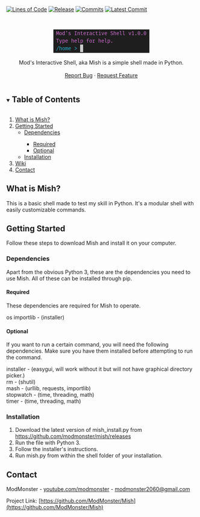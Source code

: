 [codelines-shield]: https://img.shields.io/tokei/lines/github.com/ModMonster/mish?label=Lines%20of%20code&style=for-the-badge
[codelines-url]: https://github.com/modmonster/mish
[version-shield]: https://img.shields.io/github/v/tag/ModMonster/mish?label=Latest&style=for-the-badge
[version-url]: https://github.com/modmonster/mish/releases
[commits-shield]: https://img.shields.io/github/commits-since/modmonster/mish/v1.0.0-alpha/master?label=commits&style=for-the-badge
[commits-url]: https://github.com/modmonster/mish/commits/master
[latestcommit-shield]: https://img.shields.io/github/last-commit/ModMonster/mish?label=Latest%20Commit&style=for-the-badge

[![Lines of Code][codelines-shield]][codelines-url]
[![Release][version-shield]][version-url]
[![Commits][commits-shield]][commits-url]
[![Latest Commit][latestcommit-shield]][commits-url]

[screenshot]: https://raw.githubusercontent.com/ModMonster/mish/master/logo.png

<!-- PROJECT LOGO -->
<br />
<p align="center">
  <a href="https://github.com/ModMonster/mish">
    <img src="logo.png" alt="Logo">
  </a>
  <p align="center">
    Mod's Interactive Shell, aka Mish is a simple shell made in Python. 
    <br />
    <br />
    <a href="https://github.com/ModMonster/Mish/issues">Report Bug</a>
    ·
    <a href="https://github.com/ModMonster/Mish/issues">Request Feature</a>
  </p>
</p>



<!-- TABLE OF CONTENTS -->
<details open="open">
  <summary><h2 style="display: inline-block">Table of Contents</h2></summary>
  <ol>
    <li>
      <a href="#what-is-mish">What is Mish?</a>
    </li>
    <li>
      <a href="#getting-started">Getting Started</a>
      <ul>
        <li><a href="#dependencies">Dependencies</a></li>
        <ul>
          <li><a href="#required">Required</a></li>
          <li><a href="#optional">Optional</a></li>
        </ul>
        <li><a href="#installation">Installation</a></li>
      </ul>
    </li>
    <li><a href="https://github.com/modmonster/mish/wiki">Wiki</a></li>
    <li><a href="#contact">Contact</a></li>
  </ol>
</details>



<!-- ABOUT THE PROJECT -->
## What is Mish?

This is a basic shell made to test my skill in Python. It's a modular shell with easily customizable commands.


<!-- GETTING STARTED -->
## Getting Started

Follow these steps to download Mish and install it on your computer.

### Dependencies

Apart from the obvious Python 3, these are the dependencies you need to use Mish. All of these can be installed through pip.

#### Required
These dependencies are required for Mish to operate.

os
importlib - (installer)

#### Optional
If you want to run a certain command, you will need the following dependencies. Make sure you have them installed before attempting to run the command.

installer - (easygui, will work without it but will not have graphical directory picker.)
<br>
rm - (shutil)
<br>
mash - (urllib, requests, importlib)
<br>
stopwatch - (time, threading, math)
<br>
timer - (time, threading, math)

### Installation

1. Download the latest version of mish_install.py from https://github.com/modmonster/mish/releases
2. Run the file with Python 3.
3. Follow the installer's instructions.
4. Run mish.py from within the shell folder of your installation.

<!-- CONTACT -->
## Contact

ModMonster - [youtube.com/modmonster](https://youtube.com/modmonster) - modmonster2060@gmail.com

Project Link: [https://github.com/ModMonster/Mish](https://github.com/ModMonster/Mish)
